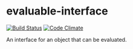 # evaluable-interface


[![Build Status](https://travis-ci.org/Dhii/evaluable-interface.svg?branch=master)](https://travis-ci.org/Dhii/evaluable-interface)
[![Code Climate](https://codeclimate.com/github/Dhii/evaluable-interface/badges/gpa.svg)](https://codeclimate.com/github/Dhii/evaluable-interface)

An interface for an object that can be evaluated.
